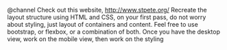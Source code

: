 @channel Check out this website, http://www.stpete.org/ Recreate the layout structure using HTML and CSS, on your first pass, do not worry about styling, just layout of containers and content. Feel free to use bootstrap, or flexbox, or a combination of both. Once you have the desktop view, work on the mobile view, then work on the styling